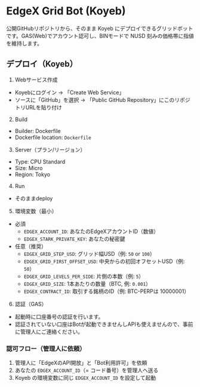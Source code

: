 # EdgeX Grid Bot (Koyeb)

公開GitHubリポジトリから、そのまま Koyeb にデプロイできるグリッドボットです。GAS(Web)でアカウント認可し、BINモードで NUSD 刻みの価格帯に指値を維持します。

## デプロイ（Koyeb）

1) Webサービス作成
- Koyebにログイン → 「Create Web Service」
- ソースに「GitHub」を選択 → 「Public GitHub Repository」にこのリポジトリURLを貼り付け

2) Build
- Builder: Dockerfile
- Dockerfile location: `Dockerfile`

3) Server（プラン/リージョン）
- Type: CPU Standard
- Size: Micro
- Region: Tokyo

4) Run
- そのままdeploy

5) 環境変数（最小）
- 必須
  - `EDGEX_ACCOUNT_ID`: あなたのEdgeXアカウントID（数値）
  - `EDGEX_STARK_PRIVATE_KEY`: あなたの秘密鍵
- 任意（推奨）
  - `EDGEX_GRID_STEP_USD`: グリッド幅USD（例: `50` or `100`）
  - `EDGEX_GRID_FIRST_OFFSET_USD`: 中央からの初回オフセットUSD（例: `50`）
  - `EDGEX_GRID_LEVELS_PER_SIDE`: 片側の本数（例: `5`）
  - `EDGEX_GRID_SIZE`: 1本あたりの数量（BTC, 例: `0.001`）
  - `EDGEX_CONTRACT_ID`: 取引する銘柄のID（例: BTC-PERPは 10000001）

6) 認証（GAS）
- 起動時に口座番号の認証を行います。 
- 認証されていない口座はBotが起動できませんしAPIも使えませんので、事前に管理人にご連絡ください。

### 認可フロー（管理人に依頼）
1. 管理人に「EdgeXのAPI開放」と「Bot利用許可」を依頼
2. あなたの `EDGEX_ACCOUNT_ID`（= コード番号）を管理人へ送る
3. Koyeb の環境変数に同じ `EDGEX_ACCOUNT_ID` を設定して起動

